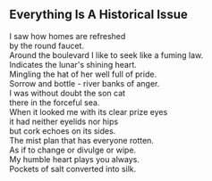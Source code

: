 Everything Is A Historical Issue
--------------------------------
I saw how homes are refreshed  
by the round faucet.  
Around the boulevard I like to seek like a fuming law.  
Indicates the lunar's shining heart.  
Mingling the hat of her well full of pride.  
Sorrow and bottle - river banks of anger.  
I was without doubt the son cat  
there in the forceful sea.  
When it looked me with its clear prize eyes  
it had neither eyelids nor hips  
but cork echoes on its sides.  
The mist plan that has everyone rotten.  
As if to change or divulge or wipe.  
My humble heart plays you always.  
Pockets of salt converted into silk.  
